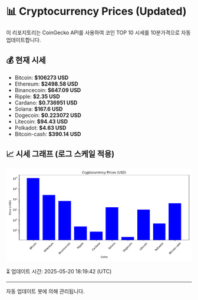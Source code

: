 
# 📊 Cryptocurrency Prices (Updated)

이 리포지토리는 CoinGecko API를 사용하여 코인 TOP 10 시세를 10분가격으로 자동 업데이트합니다.

## 💰 현재 시세
- Bitcoin: **$106273 USD**
- Ethereum: **$2498.58 USD**
- Binancecoin: **$647.09 USD**
- Ripple: **$2.35 USD**
- Cardano: **$0.736951 USD**
- Solana: **$167.6 USD**
- Dogecoin: **$0.223072 USD**
- Litecoin: **$94.43 USD**
- Polkadot: **$4.63 USD**
- Bitcoin-cash: **$390.14 USD**

## 📈 시세 그래프 (로그 스케일 적용)
![Crypto Prices](crypto_prices.png)

⏳ 업데이트 시간: 2025-05-20 18:19:42 (UTC)

---
자동 업데이트 봇에 의해 관리됩니다.
